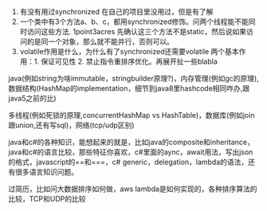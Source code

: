 1. 有没有用过synchronized 
     在自己的项目里没用过，但是有了解 
2. 一个类中有3个方法a、b、c，都用synchronized修饰。问两个线程能不能同时访问这些方法. 1point3acres
    先确认这三个方法不是static，然后说如果访问的是同一个对象，那么就不能并行，否则可以。 
3. volatile作用是什么，为什么有了synchronized还需要volatile
    两个基本作用：1. 保证可见性 2. 禁止指令重排序优化。再展开扯一些blabla
    
java(例如string为啥immutable，stringbuilder原理?)，内存管理(例如gc的原理), 数据结构(HashMap的implementation，细节到java8里hashcode相同咋办,跟java5之前的比)
  
多线程(例如死锁的原理,concurrentHashMap vs HashTable)，数据库(例如join跟union,还有写sql)，网络(tcp/udp区别)
  
java和c#的各种知识，能想起来的就是，比如java的composite和inheritance，java和c#的语言比较，那些特征你喜欢，c#里面的aync，await用法，写出json的格式，javascript的==和===，c# generic，delegation，lambda的语法，还有很多语言知识问题。

过简历，比如问大数据排序如何做，aws lambda是如何实现的，各种排序算法的比较，TCP和UDP的比较
